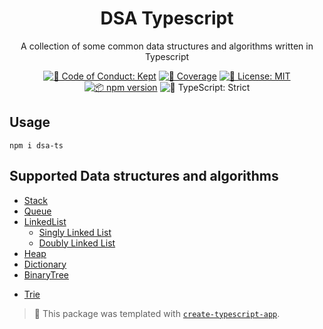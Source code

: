 <h1 align="center">DSA Typescript</h1>

<p align="center">A collection of some common data structures and algorithms written in Typescript</p>

<p align="center">
	<a href="https://github.com/hiimnhan/dsa-ts/blob/main/.github/CODE_OF_CONDUCT.md" target="_blank"><img alt="🤝 Code of Conduct: Kept" src="https://img.shields.io/badge/%F0%9F%A4%9D_code_of_conduct-kept-21bb42" /></a>
	<a href="https://codecov.io/gh/hiimnhan/dsa-ts" target="_blank"><img alt="🧪 Coverage" src="https://img.shields.io/codecov/c/github/hiimnhan/dsa-ts?label=%F0%9F%A7%AA%20coverage" /></a>
	<a href="https://github.com/hiimnhan/dsa-ts/blob/main/LICENSE.md" target="_blank"><img alt="📝 License: MIT" src="https://img.shields.io/badge/%F0%9F%93%9D_license-MIT-21bb42.svg"></a>
	<a href="http://npmjs.com/package/dsa-ts"><img alt="📦 npm version" src="https://img.shields.io/npm/v/dsa-ts?color=21bb42&label=%F0%9F%93%A6%20npm" /></a>
	<img alt="💪 TypeScript: Strict" src="https://img.shields.io/badge/%F0%9F%92%AA_typescript-strict-21bb42.svg" />
</p>

## Usage

```shell
npm i dsa-ts
```

## Supported Data structures and algorithms

- [Stack]()
- [Queue](https://github.com/hiimnhan/dsa-ts/blob/main/src/data-structures/Queue/Queue.ts)
- [LinkedList](https://github.com/hiimnhan/dsa-ts/blob/main/src/data-structures/LinkedList/index.ts)
  - [Singly Linked List](https://github.com/hiimnhan/dsa-ts/blob/main/src/data-structures/LinkedList/SinglyLinkedList.ts)
  - [Doubly Linked List](https://github.com/hiimnhan/dsa-ts/blob/main/src/data-structures/LinkedList/DoublyLinkedList.ts)
- [Heap]()
- [Dictionary]()
- [BinaryTree]()

* [Trie]()

<!-- You can remove this notice if you don't want it 🙂 no worries! -->

> 💙 This package was templated with [`create-typescript-app`](https://github.com/JoshuaKGoldberg/create-typescript-app).
